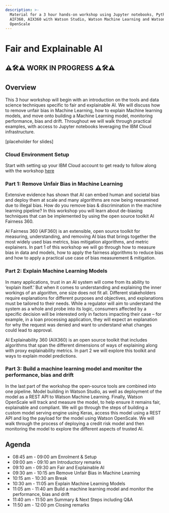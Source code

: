 ```yaml
---
description: >-
  Material for a 3 hour hands-on workshop using Jupyter notebooks, Python,
  AIF360, AIX360 with Watson Studio, Watson Machine Learning and Watson
  OpenScale
---
```


# Fair and Explainable AI

## ⚠️🛠⚠️ WORK IN PROGRESS ⚠️🛠⚠️

## Overview

This 3 hour workshop will begin with an introduction on the tools and data science techniques specific to fair and explainable AI. We will discuss how to remove unfair bias in Machine Learning, how to explain Machine learning models, and move onto building a Machine Learning model, monitoring performance, bias and drift. Throughout we will walk through practical examples, with access to Jupyter notebooks leveraging the IBM Cloud infrastructure.

\[placeholder for slides\]

### Cloud Environment Setup

Start with setting up your IBM Cloud account to get ready to follow along with the workshop [here](https://margriet-groenendijk.gitbook.io/trusted-ai-workshop/introduction)

### **Part 1: Remove Unfair Bias in Machine Learning**

Extensive evidence has shown that AI can embed human and societal bias and deploy them at scale and many algorithms are now being reexamined due to illegal bias. How do you remove bias & discrimination in the machine learning pipeline? In this workshop you will learn about de-biasing techniques that can be implemented by using the open source toolkit AI Fairness 360.  
    
 AI Fairness 360 \(AIF360\) is an extensible, open source toolkit for measuring, understanding, and removing AI bias that brings together the most widely used bias metrics, bias mitigation algorithms, and metric explainers. In part 1 of this workshop we will go through how to measure bias in data and models, how to apply the fairness algorithms to reduce bias and how to apply a practical use case of bias measurement & mitigation.

### **Part 2: Explain Machine Learning Models**

In many applications, trust in an AI system will come from its ability to ‘explain itself.’ But when it comes to understanding and explaining the inner workings of an algorithm, one size does not fit all. Different stakeholders require explanations for different purposes and objectives, and explanations must be tailored to their needs. While a regulator will aim to understand the system as a whole and probe into its logic, consumers affected by a specific decision will be interested only in factors impacting their case – for example, in a loan processing application, they will expect an explanation for why the request was denied and want to understand what changes could lead to approval.

AI Explainability 360 \(AIX360\) is an open source toolkit that includes algorithms that span the different dimensions of ways of explaining along with proxy explainability metrics. In part 2 we will explore this toolkit and ways to explain model predictions.

### **Part 3: Build a machine learning model and monitor the performance, bias and drift**

In the last part of the workshop the open-source tools are combined into one pipeline. Model building in Watson Studio, as well as deployment of the model as a REST API to Watson Machine Learning. Finally, Watson OpenScale will track and measure the model, to help ensure it remains fair, explainable and compliant. We will go through the steps of building a custom model serving engine using Keras, access this model using a REST API and log the payload for the model using Watson OpenScale. We will walk through the process of deploying a credit risk model and then monitoring the model to explore the different aspects of trusted AI.

## Agenda

* 08:45 am - 09:00 am Enrolment & Setup
* 09:00 am - 09:10 am Introductory remarks
* 09:10 am - 09:30 am Fair and Explainable AI
* 09:30 am - 10:15 am Remove Unfair Bias in Machine Learning
* 10:15 am - 10:30 am Break
* 10:30 am - 11:05 am Explain Machine Learning Models
* 11:05 am - 11:40 am Build a machine learning model and monitor the performance, bias and drift
* 11:40 am - 11:50 am Summary & Next Steps including Q&A
* 11:50 am - 12:00 pm Closing remarks

